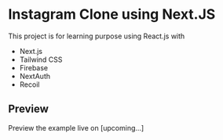 # Instagram Clone using Next.JS

This project is for learning purpose using React.js with 
- Next.js
- Tailwind CSS
- Firebase
- NextAuth
- Recoil

## Preview

Preview the example live on [upcoming...]